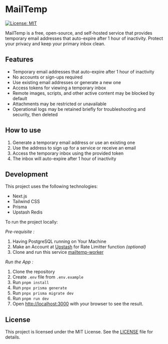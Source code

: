 # MailTemp

[![License: MIT](https://img.shields.io/badge/License-MIT-yellow.svg)](https://opensource.org/licenses/MIT)

MailTemp is a free, open-source, and self-hosted service that provides temporary email addresses that auto-expire after 1 hour of inactivity. Protect your privacy and keep your primary inbox clean.

## Features

- Temporary email addresses that auto-expire after 1 hour of inactivity
- No accounts or sign-ups required
- Use existing email addresses or generate a new one
- Access tokens for viewing a temporary inbox
- Remote images, scripts, and other active content may be blocked by default
- Attachments may be restricted or unavailable
- Operational logs may be retained briefly for troubleshooting and security, then deleted

## How to use

1. Generate a temporary email address or use an existing one
2. Use the address to sign up for a service or receive an email
3. Access the temporary inbox using the provided token
4. The inbox will auto-expire after 1 hour of inactivity

## Development

This project uses the following technologies:

- Next.js
- Tailwind CSS
- Prisma
- Upstash Redis

To run the project locally:

_Pre-requisite :_

1. Having PostgreSQL running on Your Machine
2. Make an Account at [Upstash](https://upstash.com) for Rate Limitter function _(optional)_
3. Clone and run this service [mailtemp-worker](https://github.com/belankus/mailtemp-worker)

_Run the App :_

1. Clone the repository
2. Create `.env` file from `.env.example`
3. Run `pnpm install`
4. Run `pnpx prisma generate`
5. Run `pnpx prisma migrate dev`
6. Run `pnpm run dev`
7. Open [http://localhost:3000](http://localhost:3000) with your browser to see the result.

## License

This project is licensed under the MIT License. See the [LICENSE](LICENSE) file for details.
